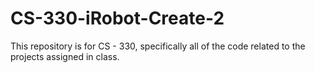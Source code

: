 # CS-330-iRobot-Create-2
This repository is for CS - 330, specifically all of the code related to the projects assigned in class.

